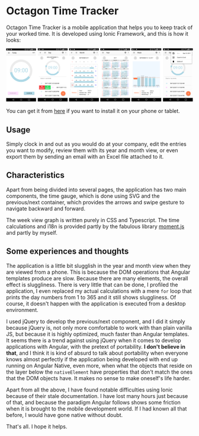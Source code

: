 # Octagon Time Tracker
Octagon Time Tracker is a mobile application that helps you to keep track of your worked time. It is developed using Ionic Framework, and this is how it looks:

![screenshots](demo/screenshots.png)

You can get it from [here](https://play.google.com/store/apps/details?id=com.sirarthurnell.octagon) if you want to install it on your phone or tablet.

## Usage
Simply clock in and out as you would do at your company, edit the entries you want to modify, review them with its year and month view, or even export them by sending an email with an Excel file attached to it.

## Characteristics
Apart from being divided into several pages, the application has two main components, the time gauge, which is done using SVG and the previous/next container, which provides the arrows and swipe gesture to navigate backward and forward.

The week view graph is written purely in CSS and Typescript. The time calculations and i18n is provided partly by the fabulous library [moment.js](http://momentjs.com) and partly by myself.

## Some experiences and thoughts
The application is a little bit slugglish in the year and month view when they are viewed from a phone. This is because the DOM operations that Angular templates produce are slow. Because there are many elements, the overall effect is sluggliness. There is very little that can be done, I profiled the application, I even replaced my actual calculations with a mere `for` loop that prints the day numbers from 1 to 365 and it still shows sluggliness. Of course, it doesn't happen with the application is executed from a desktop environment.

I used jQuery to develop the previous/next component, and I did it simply because jQuery is, not only more comfortable to work with than plain vanilla JS, but because it is highly optimized, much faster than Angular templates. It seems there is a trend against using jQuery when it comes to develop applications with Angular, with the pretext of portability. **I don't believe in that**, and I think it is kind of absurd to talk about portability when everyone knows almost perfectly if the application being developed with end up running on Angular Native, even more, when what the objects that reside on the layer below the `nativeElement` have properties that don't match the ones that the DOM objects have. It makes no sense to make oneself's life harder.

Apart from all the above, I have found notable difficulties using Ionic because of their stale documentation. I have lost many hours just because of that, and because the paradigm Angular follows shows some friction when it is brought to the mobile development world. If I had known all that before, I would have gone native without doubt.

That's all. I hope it helps.
